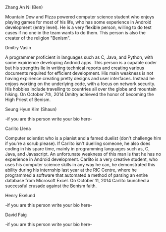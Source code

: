 Zhang An Ni (Ben)

Mountain Dew and Pizza powered computer science student who enjoys playing games for most of his life,
who has some experience in Android development (entry level).
He is a very flexible person, willing to do test cases if no one in the team wants to do them.
This person is also the creater of the religion "Benism".

Dmitry Vasin

A programmer proficient in languages such as C, Java, and Python, with some expirience developing Android apps. 
This person is a capable coder but his strengths lie in writing technical reports and creating various documents required for efficient development.  His main weakness is not having expirience creating pretty designs and user interfaces. Instead he enjoys working on the underlying code, with a focus on network security. His hobbies include travelling to countries all over the globe and mountain hiking. On October 7th, 2014 Dmitry achieved the honor of becoming the High Priest of Benism.


Seung Hyun Kim (Shaun)

-if you are this person write your bio here-


Carlito Llena

Computer scientist who is a pianist and a famed duelist (don't challenge him if you're a scrub please).  If Carlito isn't duelling someone, he also does coding in his spare time, mainly in programming languages such as, C, Java, and Javascript. An unfortunate weakness of this man is that he has no experience in Android development. Carlito is a very creative student, who uses his computer science skills in any way he can, he demonstrated this ability during his internship last year at the RIC Centre, where he programmed a software that automated a method of parsing an entire database from Microsoft Excel.  On October 11, 2014 Carlito launched a successful crusade against the Benism faith.

Henry Ekelund

-if you are this person write your bio here-


David Faig

-if you are this person write your bio here-
